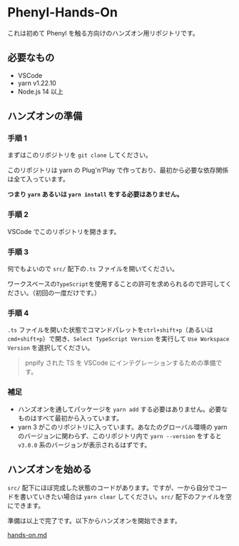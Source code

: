 # Phenyl-Hands-On

これは初めて Phenyl を触る方向けのハンズオン用リポジトリです。

## 必要なもの

- VSCode
- yarn v1.22.10
- Node.js 14 以上

## ハンズオンの準備

### 手順 1

まずはこのリポジトリを `git clone` してください。

このリポジトリは yarn の Plug'n'Play で作っており、最初から必要な依存関係は全て入っています。

**つまり `yarn` あるいは `yarn install` をする必要はありません。**

### 手順 2

VSCode でこのリポジトリを開きます。

### 手順 3

何でもよいので `src/` 配下の`.ts` ファイルを開いてください。

ワークスペースの`TypeScript`を使用することの許可を求められるので許可してください。（初回の一度だけです。）

### 手順 4

`.ts` ファイルを開いた状態でコマンドパレットを`ctrl+shift+p`（あるいは`cmd+shift+p`）で開き、`Select TypeScript Version` を実行して `Use Workspace Version` を選択してください。

> pnpify された TS を VSCode にインテグレーションするための準備です。

### 補足

- ハンズオンを通してパッケージを `yarn add` する必要はありません。必要なものはすべて最初から入っています。
- yarn 3 がこのリポジトリに入っています。あなたのグローバル環境の yarn のバージョンに関わらず、このリポジトリ内で `yarn --version` をすると `v3.0.0` 系のバージョンが表示されるはずです。

## ハンズオンを始める

`src/` 配下にほぼ完成した状態のコードがあります。ですが、一から自分でコードを書いていきたい場合は `yarn clear` してください。`src/` 配下のファイルを空にできます。

準備は以上で完了です。以下からハンズオンを開始できます。

[hands-on.md](hands-on.md)
